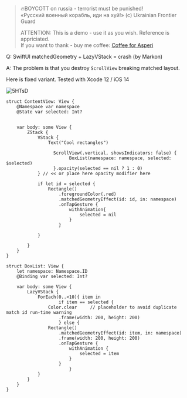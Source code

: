 >
> 🔥BOYCOTT on russia - terrorist must be punished!<br>
> «Русский военный корабль, иди на хуй!» (c) Ukrainian Frontier Guard
> 
> ATTENTION: This is a demo - use it as you wish. Reference is appriciated.<br>
> If you want to thank - buy me coffee: [Coffee for Asperi](https://secure.wayforpay.com/donate/asperi)
>

Q: SwiftUI matchedGeometry + LazyVStack = crash (by Markon)

A: The problem is that you destroy `ScrollView` breaking matched layout. 

Here is fixed variant. Tested with Xcode 12 / iOS 14

![5HTsD](https://user-images.githubusercontent.com/62171579/182016746-9dfbb7a3-53b8-480e-bf7d-82c47f83ddb2.gif)

```
struct ContentView: View {
    @Namespace var namespace
    @State var selected: Int?


    var body: some View {
        ZStack {
            VStack {
                Text("Cool rectangles")
                
				  ScrollView(.vertical, showsIndicators: false) {
						BoxList(namespace: namespace, selected: $selected)
				  }.opacity(selected == nil ? 1 : 0)
            } // << or place here opacity modifier here
            
            if let id = selected {
                Rectangle()
                    .foregroundColor(.red)
                    .matchedGeometryEffect(id: id, in: namespace)
                    .onTapGesture {
                        withAnimation{
                            selected = nil
                        }
                    }

            }

        }
    }
}

struct BoxList: View {
    let namespace: Namespace.ID
    @Binding var selected: Int?
    
    var body: some View {
        LazyVStack {
            ForEach(0..<10){ item in
					if item == selected {
                Color.clear     // placeholder to avoid duplicate match id run-time warning
                    .frame(width: 200, height: 200)
					} else {
                Rectangle()
                    .matchedGeometryEffect(id: item, in: namespace)
                    .frame(width: 200, height: 200)
                    .onTapGesture {
                        withAnimation {
                            selected = item
                        }
                    }
						}
            }
        }
    }
}
```
